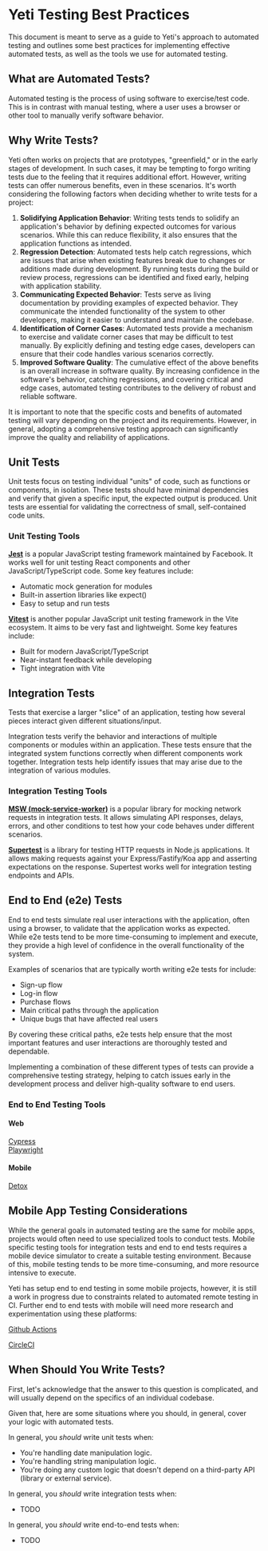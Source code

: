 # Yeti Testing Best Practices

This document is meant to serve as a guide to Yeti's approach to automated testing and outlines some best practices for implementing effective automated tests, as well as the tools we use for automated testing.

## What are Automated Tests?

Automated testing is the process of using software to exercise/test code. This is in contrast with manual testing, where a user uses a browser or other tool to manually verify software behavior.

## Why Write Tests?

Yeti often works on projects that are prototypes, "greenfield," or in the early stages of development. In such cases, it may be tempting to forgo writing tests due to the feeling that it requires additional effort. However, writing tests can offer numerous benefits, even in these scenarios. It's worth considering the following factors when deciding whether to write tests for a project:

1. **Solidifying Application Behavior**: Writing tests tends to solidify an application's behavior by defining expected outcomes for various scenarios. While this can reduce flexibility, it also ensures that the application functions as intended.
2. **Regression Detection**: Automated tests help catch regressions, which are issues that arise when existing features break due to changes or additions made during development. By running tests during the build or review process, regressions can be identified and fixed early, helping with application stability.
3. **Communicating Expected Behavior**: Tests serve as living documentation by providing examples of expected behavior. They communicate the intended functionality of the system to other developers, making it easier to understand and maintain the codebase.
4. **Identification of Corner Cases**: Automated tests provide a mechanism to exercise and validate corner cases that may be difficult to test manually. By explicitly defining and testing edge cases, developers can ensure that their code handles various scenarios correctly.
5. **Improved Software Quality**: The cumulative effect of the above benefits is an overall increase in software quality. By increasing confidence in the software's behavior, catching regressions, and covering critical and edge cases, automated testing contributes to the delivery of robust and reliable software.

It is important to note that the specific costs and benefits of automated testing will vary depending on the project and its requirements. However, in general, adopting a comprehensive testing approach can significantly improve the quality and reliability of applications.

## Unit Tests

Unit tests focus on testing individual "units" of code, such as functions or components, in isolation. These tests should have minimal dependencies and verify that given a specific input, the expected output is produced. Unit tests are essential for validating the correctness of small, self-contained code units.

### Unit Testing Tools

**[Jest](https://jestjs.io/)** is a popular JavaScript testing framework maintained by Facebook. It works well for unit testing React components and other JavaScript/TypeScript code. Some key features include:

- Automatic mock generation for modules
- Built-in assertion libraries like expect()
- Easy to setup and run tests

**[Vitest](https://vitest.dev/)** is another popular JavaScript unit testing framework in the Vite ecosystem. It aims to be very fast and lightweight. Some key features include:

- Built for modern JavaScript/TypeScript
- Near-instant feedback while developing
- Tight integration with Vite

## Integration Tests

Tests that exercise a larger "slice" of an application, testing how several pieces interact given different situations/input.

Integration tests verify the behavior and interactions of multiple components or modules within an application. These tests ensure that the integrated system functions correctly when different components work together. Integration tests help identify issues that may arise due to the integration of various modules.

### Integration Testing Tools

**[MSW (mock-service-worker)](https://mswjs.io/)** is a popular library for mocking network requests in integration tests. It allows simulating API responses, delays, errors, and other conditions to test how your code behaves under different scenarios.

**[Supertest](https://github.com/ladjs/supertest)** is a library for testing HTTP requests in Node.js applications. It allows making requests against your Express/Fastify/Koa app and asserting expectations on the response. Supertest works well for integration testing endpoints and APIs.

## End to End (e2e) Tests

End to end tests simulate real user interactions with the application, often using a browser, to validate that the application works as expected.  
While e2e tests tend to be more time-consuming to implement and execute, they provide a high level of confidence in the overall functionality of the system.

Examples of scenarios that are typically worth writing e2e tests for include:

- Sign-up flow
- Log-in flow
- Purchase flows
- Main critical paths through the application
- Unique bugs that have affected real users

By covering these critical paths, e2e tests help ensure that the most important features and user interactions are thoroughly tested and dependable.

Implementing a combination of these different types of tests can provide a comprehensive testing strategy, helping to catch issues early in the development process and deliver high-quality software to end users.

### End to End Testing Tools

#### Web

[Cypress](https://docs.cypress.io/guides/overview/why-cypress)  
[Playwright](https://playwright.dev/)

#### Mobile

[Detox](https://wix.github.io/Detox/)

## Mobile App Testing Considerations

While the general goals in automated testing are the same for mobile apps, projects would often need to use specialized tools to conduct tests. Mobile specific testing tools for integration tests and end to end tests requires a mobile device simulator to create a suitable testing environment. Because of this, mobile testing tends to be more time-consuming, and more resource intensive to execute.

Yeti has setup end to end testing in some mobile projects, however, it is still a work in progress due to constraints related to automated remote testing in CI. Further end to end tests with mobile will need more research and experimentation using these platforms:

[Github Actions](https://github.com/features/actions)

[CircleCI](https://circleci.com/)

## When Should You Write Tests?

First, let's acknowledge that the answer to this question is complicated, and will usually depend on the specifics of an individual codebase.

Given that, here are some situations where you should, in general, cover your logic with automated tests.

In general, you _should_ write unit tests when:

- You're handling date manipulation logic.
- You're handling string manipulation logic.
- You're doing any custom logic that doesn't depend on a third-party API (library or external service).

In general, you _should_ write integration tests when:

- TODO

In general, you _should_ write end-to-end tests when:

- TODO
